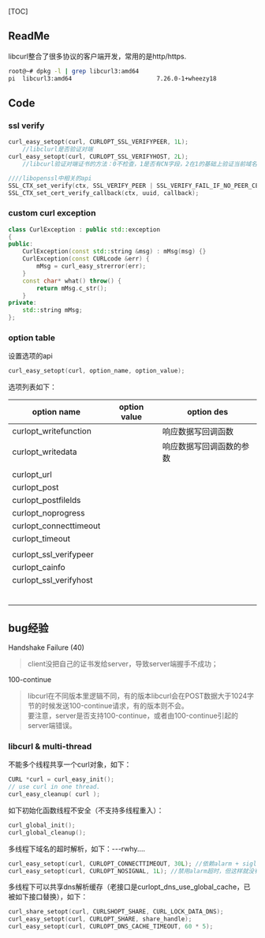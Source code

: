 [TOC]

## ReadMe
libcurl整合了很多协议的客户端开发，常用的是http/https.
```bash
root@~# dpkg -l | grep libcurl3:amd64 
pi  libcurl3:amd64                        7.26.0-1+wheezy18                  amd64        easy-to-use client-side URL transfer library (OpenSSL flavour)
```



## Code

### ssl verify

```cpp
curl_easy_setopt(curl, CURLOPT_SSL_VERIFYPEER, 1L);
    //libclurl是否验证对端
curl_easy_setopt(curl, CURLOPT_SSL_VERIFYHOST, 2L);
    //libcurl验证对端证书的方法：0不检查，1是否有CN字段，2在1的基础上验证当前域名是否与CN一致。

////libopenssl中相关的api
SSL_CTX_set_verify(ctx, SSL_VERIFY_PEER | SSL_VERIFY_FAIL_IF_NO_PEER_CERT, NULL);
SSL_CTX_set_cert_verify_callback(ctx, uuid, callback);
```



### custom curl exception

```cpp
class CurlException : public std::exception
{
public:
	CurlException(const std::string &msg) : mMsg(msg) {}
	CurlException(const CURLcode &err) {
		mMsg = curl_easy_strerror(err);
	}
	const char* what() throw() {
		return mMsg.c_str();
	}
private:
	std::string mMsg;
};
```





### option table

设置选项的api

```cpp
curl_easy_setopt(curl, option_name, option_value);
```

选项列表如下：

| option name            | option value | option des               |
| ---------------------- | ------------ | ------------------------ |
| curlopt_writefunction  |              | 响应数据写回调函数       |
| curlopt_writedata      |              | 响应数据写回调函数的参数 |
|                        |              |                          |
| curlopt_url            |              |                          |
| curlopt_post           |              |                          |
| curlopt_postfilelds    |              |                          |
| curlopt_noprogress     |              |                          |
| curlopt_connecttimeout |              |                          |
| curlopt_timeout        |              |                          |
|                        |              |                          |
| curlopt_ssl_verifypeer |              |                          |
| curlopt_cainfo         |              |                          |
| curlopt_ssl_verifyhost |              |                          |
|                        |              |                          |
|                        |              |                          |
|                        |              |                          |
|                        |              |                          |
|                        |              |                          |
|                        |              |                          |





## bug经验

Handshake Failure (40)
> client没把自己的证书发给server，导致server端握手不成功；

100-continue

> libcurl在不同版本里逻辑不同，有的版本libcurl会在POST数据大于1024字节的时候发送100-continue请求，有的版本则不会。  
> 要注意，server是否支持100-continue，或者由100-continue引起的server端错误。



### libcurl & multi-thread

不能多个线程共享一个curl对象，如下：

```cpp
CURL *curl = curl_easy_init();
// use curl in one thread.
curl_easy_cleanup( curl );
```

如下初始化函数线程不安全（不支持多线程重入）：

```cpp
curl_global_init();
curl_global_cleanup();
```

多线程下域名的超时解析，如下：---rwhy....

```cpp
curl_easy_setopt(curl, CURLOPT_CONNECTTIMEOUT, 30L); //依赖alarm + siglongjmp，多线程会不安全。
curl_easy_setopt(curl, CURLOPT_NOSIGNAL, 1L); //禁用alarm超时，但这样就没有超时机制了。可使用替换技术c-ares。
```

多线程下可以共享dns解析缓存（老接口是curlopt_dns_use_global_cache，已被如下接口替换），如下：

```cpp
curl_share_setopt(curl, CURLSHOPT_SHARE, CURL_LOCK_DATA_DNS);
curl_easy_setopt(curl, CURLOPT_SHARE, share_handle);
curl_easy_setopt(curl, CURLOPT_DNS_CACHE_TIMEOUT, 60 * 5);
```

